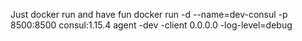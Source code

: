 Just docker run and have fun
docker run -d --name=dev-consul -p 8500:8500 consul:1.15.4 agent -dev -client 0.0.0.0 -log-level=debug